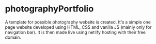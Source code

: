 # photographyPortfolio

A template for possible photography website is created. It's a simple one page website developed using HTML, CSS and vanilla JS (mainly only for navigation bar). It is then made live using netlify hosting with their free domain.
